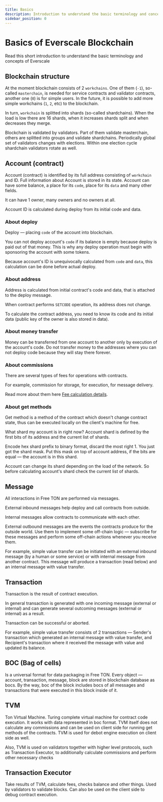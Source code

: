 ```yaml
---
title: Basics
description: Introduction to understand the basic terminology and concepts
sidebar_position: 0
---
```


# Basics of Everscale Blockchain

Read this short introduction to understand the basic terminology and concepts of Everscale

## Blockchain structure

At the moment blockchain consists of 2 `workchains`. One of them (`-1`), so-called `masterchain`, is needed for service contracts and validator contracts, another one (`0`) is for simple users. In the future, it is possible to add more simple workchains (`1`, `2`, etc) to the blockchain.

In turn, `workchain` is splitted into shards (so-called shardchains). When the load is low there are 16 shards, when it increases shards split and when decreases they merge.

Blockchain is validated by validators. Part of them validate masterchain, others are splitted into groups and validate shardchains. Periodically global set of validators changes with elections. Within one election cycle shardchain validators rotate as well.

## Account (contract)

Account (contract) is identified by its full address consisting of `workchain` and ID. Full information about Account is stored in its state.  Account can have some balance, a place for its `code`, place for its `data` and many other fields.

It can have 1 owner, many owners and no owners at all.

Account ID is calculated during deploy from its initial code and data.

### About deploy

Deploy — placing `code` of the account into blockchain.

You can not deploy  account's `code`  if its balance is empty because deploy is paid out of that money. This is why any deploy operation must begin with sponsoring the account with some tokens.

Because account's ID is unequivocally calculated from `code` and `data`, this calculation can be done before actual deploy.

### About address

Address is calculated from initial contract's code and data, that is attached to the deploy message.

When contract performs `SETCODE` operation, its address does not change.

To calculate the contract address, you need to know its code and its initial data (public key of the owner is also stored in data).

### About money transfer

Money can be transferred from one account to another only by execution of the account's code. Do not transfer money to the addresses where you can not deploy code because they will stay there forever.

### About commissions

There are several types of fees for operations with contracts.

For example, commission for storage, for execution, for message delivery.

Read more about them here [Fee calculation details](30-fee-calculation.md).

### About get methods

Get method is a method of the contract which doesn't change contract state, thus can be executed locally on the client's machine for free.

What shard my account is in right now?
Account shard is defined by the first bits of its address and the current list of shards.

Encode hex shard prefix to binary format, discard the most right 1. You just got the shard mask. Put this mask on top of account address, if the bits are equal — the account is in this shard.

Account can change its shard depending on the load of the network. So before calculating account's shard check the current list of shards.

## Message

All interactions in Free TON are performed via messages.

External inbound messages help deploy and call contracts from outside.

Internal messages allow contracts to communicate with each other.

External outbound messages are the events the contracts produce for the outside world. Use them to implement some off-chain logic — subscribe for these messages and perform some off-chain actions whenever you receive them.

For example, simple value transfer can be initiated with an external inbound message (by a human or some service) or with internal message from another contract. This message will produce a transaction (read below) and an internal message with value transfer.

## Transaction

Transaction is the result of contract execution.

In general transaction is generated with one incoming message (external or internal) and can generate several outcoming messages (external or internal) as a result.

Transaction can be successful or aborted.

For example, simple value transfer consists of 2 transactions — Sender's transaction which generated  an internal message with value transfer, and Recipient's transaction where it received the message with value and updated its balance.

## BOC (Bag of cells)

Is a universal format for data packaging in Free TON. Every object — account, transaction, message, block are stored in blockchain database as bocs. By the way, boc of the block includes bocs of all messages and transactions that were executed in this block inside of it.

## TVM

Ton Virtual Machine. Turing complete virtual machine for contract code execution. It works with data represented in boc format. TVM itself does not calculate any commissions and can be used on client side for running get methods of the contracts. TVM is used for debot engine execution on client side as well.

Also, TVM is used on validators together with higher level protocols, such as Transaction Executor, to additionally calculate commissions and perform other necessary checks

## Transaction Executor

Take results of TVM, calculate fees, checks balance and other things. Used by validators to validate blocks. Can also be used on the client side to debug contract execution.
